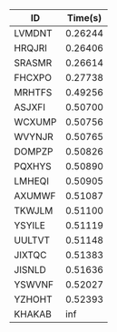 |ID|Time(s)|
|-|-|
|LVMDNT|0.26244|
|HRQJRI|0.26406|
|SRASMR|0.26614|
|FHCXPO|0.27738|
|MRHTFS|0.49256|
|ASJXFI|0.50700|
|WCXUMP|0.50756|
|WVYNJR|0.50765|
|DOMPZP|0.50826|
|PQXHYS|0.50890|
|LMHEQI|0.50905|
|AXUMWF|0.51087|
|TKWJLM|0.51100|
|YSYILE|0.51119|
|UULTVT|0.51148|
|JIXTQC|0.51383|
|JISNLD|0.51636|
|YSWVNF|0.52027|
|YZHOHT|0.52393|
|KHAKAB|inf|
